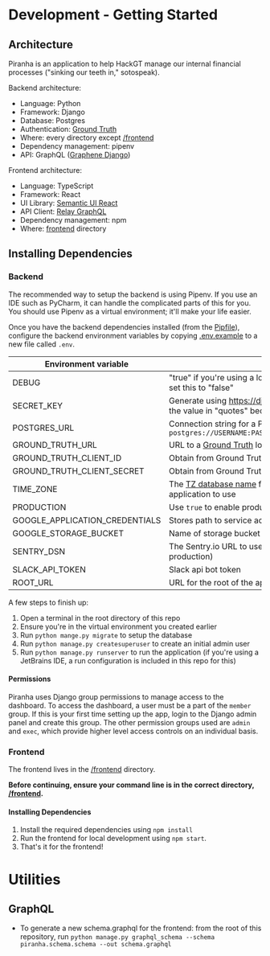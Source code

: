 # Development - Getting Started

## Architecture

Piranha is an application to help HackGT manage our internal financial processes ("sinking our teeth in," sotospeak).

Backend architecture:

- Language: Python
- Framework: Django
- Database: Postgres
- Authentication: [Ground Truth](https://github.com/hackgt/ground-truth)
- Where: every directory except [/frontend](/frontend)
- Dependency management: pipenv
- API: GraphQL ([Graphene Django](http://docs.graphene-python.org/projects/django/en/latest/))

Frontend architecture:

- Language: TypeScript
- Framework: React
- UI Library: [Semantic UI React](https://react.semantic-ui.com/)
- API Client: [Relay GraphQL](https://relay.dev/)
- Dependency management: npm
- Where: [frontend](/frontend) directory

## Installing Dependencies

### Backend

The recommended way to setup the backend is using Pipenv.  If you use an IDE such as PyCharm,
it can handle the complicated parts of this for you.  You should use Pipenv as a virtual environment; it'll make your life easier.

Once you have the backend dependencies installed (from the [Pipfile](Pipfile)),
configure the backend environment variables by copying [.env.example](.env.example)
to a new file called `.env`.

| Environment variable | Description |
| ------ | -----|
| DEBUG | "true" if you're using a local development build.  In production, set this to "false"
| SECRET_KEY | Generate using https://djecrety.ir/.  You'll probably need to put the value in "quotes" because it contains special characters |
| POSTGRES_URL | Connection string for a Postgres database.  Format: `postgres://USERNAME:PASSWORD@localhost:5432/DATABASE_NAME` |
| GROUND_TRUTH_URL | URL to a [Ground Truth](https://github.com/hackgt/ground-truth) login service for authenticating users.  |
| GROUND_TRUTH_CLIENT_ID | Obtain from Ground Truth admin panel |
| GROUND_TRUTH_CLIENT_SECRET | Obtain from Ground Truth admin panel |
| TIME_ZONE | The [TZ database name](https://en.wikipedia.org/wiki/List_of_tz_database_time_zones) for whatever timezone you want the application to use |
| PRODUCTION | Use `true` to enable production settings |
| GOOGLE_APPLICATION_CREDENTIALS | Stores path to service account credentials for Google Cloud |
| GOOGLE_STORAGE_BUCKET | Name of storage bucket in Google Cloud |
| SENTRY_DSN | The Sentry.io URL to use for error reporting (only used in production) |
| SLACK_API_TOKEN | Slack api bot token |
| ROOT_URL | URL for the root of the app |

A few steps to finish up:
1. Open a terminal in the root directory of this repo
2. Ensure you're in the virtual environment you created earlier
3. Run `python mange.py migrate` to setup the database
4. Run `python manage.py createsuperuser` to create an initial admin user
5. Run `python manage.py runserver` to run the application (if you're using a JetBrains IDE, a run configuration is included in this repo for this)

#### Permissions
Piranha uses Django group permissions to manage access to the dashboard. To access the dashboard, a user must be a part
of the `member` group. If this is your first time setting up the app, login to the Django admin panel and create this group.
The other permission groups used are `admin` and `exec`, which provide higher level access controls on an individual basis.

### Frontend

The frontend lives in the [/frontend](/frontend) directory.

**Before continuing, ensure your command line is in the correct directory, [/frontend](/frontend).**

#### Installing Dependencies
1. Install the required dependencies using `npm install`
2. Run the frontend for local development using `npm start`.
2. That's it for the frontend!

# Utilities
## GraphQL

- To generate a new schema.graphql for the frontend: from the root of this repository, run `python manage.py graphql_schema --schema piranha.schema.schema --out schema.graphql`


